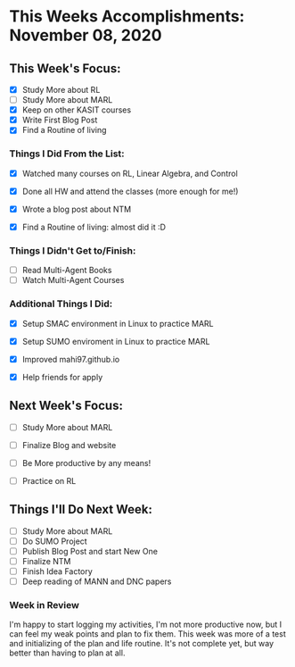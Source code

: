 # This Weeks Accomplishments: November 08, 2020

## This Week's Focus:

- [x] Study More about RL
- [ ] Study More about MARL
- [x] Keep on other KASIT courses
- [x] Write First Blog Post
- [x] Find a Routine of living

### Things I Did From the List:

- [x] Watched many courses on RL, Linear Algebra, and Control
- [x] Done all HW and attend the classes (more enough for me!) 
- [x] Wrote a blog post about NTM
- [x] Find a Routine of living: almost did it :D


### Things I Didn't Get to/Finish:

- [ ] Read Multi-Agent Books
- [ ] Watch Multi-Agent Courses

### Additional Things I Did:

- [x] Setup SMAC environment in Linux to practice MARL
- [x] Setup SUMO enviroment in Linux to practice MARL
- [x] Improved mahi97.github.io
- [x] Help friends for apply


## Next Week's Focus:

- [ ] Study More about MARL
- [ ] Finalize Blog and website
- [ ] Be More productive by any means!
- [ ] Practice on RL


## Things I'll Do Next Week:

- [ ] Study More about MARL
- [ ] Do SUMO Project
- [ ] Publish Blog Post and start New One
- [ ] Finalize NTM
- [ ] Finish Idea Factory
- [ ] Deep reading of MANN and DNC papers

### Week in Review

I'm happy to start logging my activities, I'm not more productive now, but I can feel my weak points and plan to fix them. This week was more of a test and initializing of the plan and life routine. It's not complete yet, but way better than having to plan at all.
